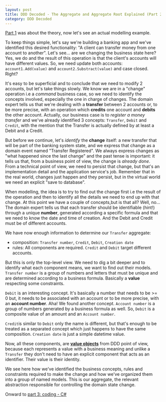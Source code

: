 ```yaml
---
layout: post
title: DDD Decoded - The Aggregate and Aggregate Root Explained (Part 2)
category: DDD Decoded
---
```


[Part 1](http://blog.sapiensworks.com/post/2016/07/14/DDD-Aggregate-Decoded-1) was about the theory, now let's see an actual modelling example.

To keep things simple, let's say we're building a banking app and we've identified this desired functionality: "A client can transfer money from one account to another". Let's see... are we changing the business state here? Yes, we do and the result of this operation is that the client's accounts will have different values. So, we need update both accounts: `account1.Add(value)` and `account2.Substract(value)` and case closed. Right? 

It's easy to be superficial and to conclude that we need to modify 2 accounts, but let's take things slowly. We know we are in a "change" operation i.e a _command_ business case, so we need to identify the concepts involved, especially the one in charge of changes. The domain expert tells us that we're dealing with a **transfer** between 2 accounts or, to be more precise, with an operation which **credits** one account and **debits** the other account. Actually, our business case is to _register a money transfer_ and we've already identified 3 concepts: `Transfer`, `Debit` and `Credit`, with the mention that the Transfer is actually defined by at least a Debit and a Credit. 

But before we continue, let's _identify_ the **change** itself: a new transfer that will be part of the banking system state, and we express that change as a domain event named "Transfer Registered". We always express changes as "what happened since the last change" and the past tense is important: it tells us that, from a business point of view, the change is _already done_. From a technical point of view, we need to persist that change, but that's an implementation detail and the application service's job. Remember that in the real world, changes just happen and they persist, but in the virtual world we need an explicit "save to database". 

When modelling, the idea is to try to find out the change first i.e the result of the operation and then to identify all the details we need to end up with that change. At this point we have a couple of concepts,but is that all? Well, no... The domain expert tells us that each transfer should be identifiable (hint!) through a unique **number**, generated according a specific formula and that we need to know the date and time of creation. And the Debit and Credit must be of different accounts. 
 
We have now enough information to determine our `Transfer` aggregate:

* composition: `Transfer number`, `Credit`, `Debit`, `Creation date`
* rules: All components are required. `Credit` and `Debit` target different accounts. 

But this is only the top-level view. We need to dig a bit deeper and to identify what each component means, we want to find out their models. `Transfer number` is a group of numbers and letters that must be unique and are determined according to a business formula. Basically a **value** respecting some constraints. 

`Debit` is an interesting concept. It's basically a number that needs to be >= 0 but, it needs to be associated with an account or to be more precise, with an **account number**. Aha! We found another concept. `Account number` is a group of numbers generated by a business formula as well. So, `Debit` is a composite value of an amount and an `Account number`. 

`Credit`is similar to `Debit` only the name is different, but that's enough to be treated as a separated concept which just happens to have the same composition.
`Creation date` is just a simple datetime value.

Now, all these components, are **[value objects](http://blog.sapiensworks.com/post/2016/07/29/DDD-Entities-Value-Objects-Explained)** from DDD point of view, because each represents a value with a business meaning and unlike a `Transfer` they don't need to have an explicit component that acts as an identifier. Their value is their identity.  

We see here how we've identified the business concepts, rules and constraints required to make the change and how we've organized them into a group of named models. This is our aggregate, the relevant abstraction responsible for controlling the domain state change.

 Onward to [part 3: coding - C#](http://blog.sapiensworks.com/post/2016/07/14/DDD-Aggregate-Decoded-3)

 


 

  

